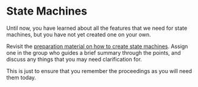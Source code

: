 # State Machines

Until now, you have learned about all the features that we need for state machines, but you have not yet created one on your own.


Revisit the [preparation material on how to create state machines](unit-statemachines-creation.html).
Assign one in the group who guides a brief summary through the points, and discuss any things that you may need clarification for. 

This is just to ensure that you remember the proceedings as you will need them today.
